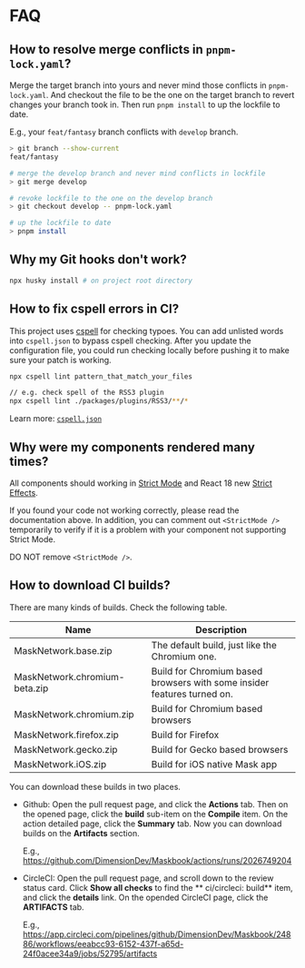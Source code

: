 # FAQ

## How to resolve merge conflicts in `pnpm-lock.yaml`?

Merge the target branch into yours and never mind those conflicts in `pnpm-lock.yaml`. And checkout the file to be the one on the target branch to revert changes your branch took in. Then run `pnpm install` to up the lockfile to date.

E.g., your `feat/fantasy` branch conflicts with `develop` branch.

```bash
> git branch --show-current
feat/fantasy

# merge the develop branch and never mind conflicts in lockfile
> git merge develop

# revoke lockfile to the one on the develop branch
> git checkout develop -- pnpm-lock.yaml

# up the lockfile to date
> pnpm install
```

## Why my Git hooks don't work?

```bash
npx husky install # on project root directory
```

## How to fix cspell errors in CI?

This project uses [cspell](https://github.com/streetsidesoftware/cspell) for checking typoes. You can add unlisted words into `cspell.json` to bypass cspell checking. After you update the configuration file, you could run checking locally before pushing it to make sure your patch is working.

```bash
npx cspell lint pattern_that_match_your_files

// e.g. check spell of the RSS3 plugin
npx cspell lint ./packages/plugins/RSS3/**/*
```

Learn more: [`cspell.json`](https://cspell.org/configuration/#cspelljson)

## Why were my components rendered many times?

All components should working in [Strict Mode](https://reactjs.org/docs/strict-mode.html) and React 18 new [Strict Effects](https://github.com/reactwg/react-18/discussions/19).

If you found your code not working correctly, please read the documentation above. In addition, you can comment out `<StrictMode />` temporarily to verify if it is a problem with your component not supporting Strict Mode.

DO NOT remove `<StrictMode />`.

## How to download CI builds?

There are many kinds of builds. Check the following table.

| Name | Description |
| ---- | ----------- |
| MaskNetwork.base.zip | The default build, just like the Chromium one. |
| MaskNetwork.chromium-beta.zip | Build for Chromium based browsers with some insider features turned on. |
| MaskNetwork.chromium.zip | Build for Chromium based browsers |
| MaskNetwork.firefox.zip | Build for Firefox |
| MaskNetwork.gecko.zip | Build for Gecko based browsers |
| MaskNetwork.iOS.zip | Build for iOS native Mask app |

You can download these builds in two places.

+ Github: Open the pull request page, and click the **Actions** tab. Then on the opened page, click the **build** sub-item on the **Compile** item. On the action detailed page, click the **Summary** tab. Now you can download builds on the **Artifacts** section.

  E.g., https://github.com/DimensionDev/Maskbook/actions/runs/2026749204

+ CircleCI: Open the pull request page, and scroll down to the review status card. Click **Show all checks** to find the **
ci/circleci: build** item, and click the **details** link. On the opended CircleCI page, click the **ARTIFACTS** tab.

  E.g., https://app.circleci.com/pipelines/github/DimensionDev/Maskbook/24886/workflows/eeabcc93-6152-437f-a65d-24f0acee34a9/jobs/52795/artifacts
